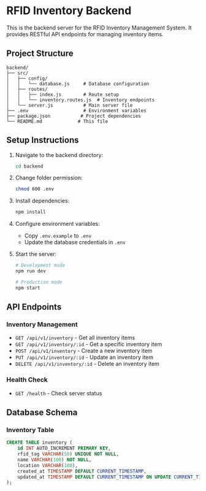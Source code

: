 # RFID Inventory Backend

This is the backend server for the RFID Inventory Management System. It provides RESTful API endpoints for managing inventory items.

## Project Structure
```
backend/
├── src/
│   ├── config/
│   │   └── database.js     # Database configuration
│   ├── routes/
│   │   ├── index.js        # Route setup
│   │   └── inventory.routes.js  # Inventory endpoints
│   └── server.js           # Main server file
├── .env                    # Environment variables
├── package.json           # Project dependencies
└── README.md             # This file
```

## Setup Instructions

1. Navigate to the backend directory:
   ```bash
   cd backend
   ```

2. Change folder permission:
   ```bash
   chmod 600 .env
   ```

3. Install dependencies:
   ```bash
   npm install
   ```

4. Configure environment variables:
   - Copy `.env.example` to `.env`
   - Update the database credentials in `.env`

3. Start the server:
   ```bash
   # Development mode
   npm run dev

   # Production mode
   npm start
   ```

## API Endpoints

### Inventory Management

- `GET /api/v1/inventory` - Get all inventory items
- `GET /api/v1/inventory/:id` - Get a specific inventory item
- `POST /api/v1/inventory` - Create a new inventory item
- `PUT /api/v1/inventory/:id` - Update an inventory item
- `DELETE /api/v1/inventory/:id` - Delete an inventory item

### Health Check

- `GET /health` - Check server status

## Database Schema

### Inventory Table
```sql
CREATE TABLE inventory (
    id INT AUTO_INCREMENT PRIMARY KEY,
    rfid_tag VARCHAR(50) UNIQUE NOT NULL,
    name VARCHAR(100) NOT NULL,
    location VARCHAR(100),
    created_at TIMESTAMP DEFAULT CURRENT_TIMESTAMP,
    updated_at TIMESTAMP DEFAULT CURRENT_TIMESTAMP ON UPDATE CURRENT_TIMESTAMP
);
```
